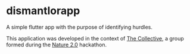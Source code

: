 # dismantlorapp

A simple flutter app with the purpose of identifying hurdles.

This application was developed in the context of [The Collective](https://www.youtube.com/watch?v=fmysnWXZD-o&ab_channel=Jan-PeterDoomernik), a group formed during the [Nature 2.0](https://odyssey.org/past-editions/odyssey-2020/nature-2-0/) hackathon.
